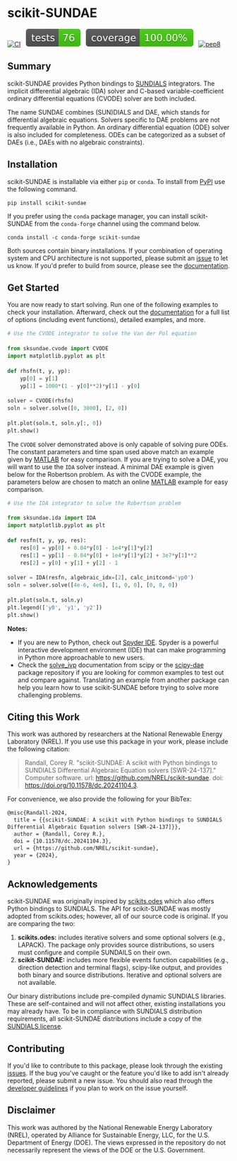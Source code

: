<!-- <img alt='Logo' style='width: 75%; min-width: 250px; max-width: 500px;'
 src='https://github.com/NREL/scikit-sundae/blob/main/images/readme_logo.png?raw=true'/> -->

 # scikit-SUNDAE

[![CI][ci-b]][ci-l] &nbsp;
![tests][test-b] &nbsp;
![coverage][cov-b] &nbsp;
[![pep8][pep-b]][pep-l]

[ci-b]: https://github.com/NREL/scikit-sundae/actions/workflows/ci.yml/badge.svg
[ci-l]: https://github.com/NREL/scikit-sundae/actions/workflows/ci.yml

[test-b]: https://github.com/NREL/scikit-sundae/blob/main/images/tests.svg?raw=true
[cov-b]: https://github.com/NREL/scikit-sundae/blob/main/images/coverage.svg?raw=true

[pep-b]: https://img.shields.io/badge/code%20style-pep8-orange.svg
[pep-l]: https://www.python.org/dev/peps/pep-0008

## Summary
scikit-SUNDAE provides Python bindings to [SUNDIALS](https://sundials.readthedocs.io/) integrators. The implicit differential algebraic (IDA) solver and C-based variable-coefficient ordinary differential equations (CVODE) solver are both included.

The name SUNDAE combines (SUN)DIALS and DAE, which stands for differential algebraic equations. Solvers specific to DAE problems are not frequently available in Python. An ordinary differential equation (ODE) solver is also included for completeness. ODEs can be categorized as a subset of DAEs (i.e., DAEs with no algebraic constraints).

## Installation
scikit-SUNDAE is installable via either `pip` or `conda`. To install from [PyPI](https://pypi.org/project/scikit-sundae/) use the following command.

```
pip install scikit-sundae
```

If you prefer using the `conda` package manager, you can install scikit-SUNDAE from the `conda-forge` channel using the command below.

```
conda install -c conda-forge scikit-sundae
```

Both sources contain binary installations. If your combination of operating system and CPU architecture is not supported, please submit an [issue](https://github.com/NREL/scikit-sundae/issues/) to let us know. If you'd prefer to build from source, please see the [documentation](https://scikit-sundae.readthedocs.io/en/latest/user_guide/installation.html).

## Get Started
You are now ready to start solving. Run one of the following examples to check your installation. Afterward, check out the [documentation](https://scikit-sundae.readthedocs.io/) for a full list of options (including event functions), detailed examples, and more.

```python
# Use the CVODE integrator to solve the Van der Pol equation

from sksundae.cvode import CVODE
import matplotlib.pyplot as plt

def rhsfn(t, y, yp):
    yp[0] = y[1]
    yp[1] = 1000*(1 - y[0]**2)*y[1] - y[0]

solver = CVODE(rhsfn)
soln = solver.solve([0, 3000], [2, 0])

plt.plot(soln.t, soln.y[:, 0])
plt.show()
```

The `CVODE` solver demonstrated above is only capable of solving pure ODEs. The constant parameters and time span used above match an example given by [MATLAB](https://www.mathworks.com/help/matlab/ref/ode15s.html) for easy comparison. If you are trying to solve a DAE, you will want to use the `IDA` solver instead. A minimal DAE example is given below for the Robertson problem. As with the CVODE example, the parameters below are chosen to match an online [MATLAB](https://www.mathworks.com/help/matlab/ref/ode15s.html) example for easy comparison.

```python
# Use the IDA integrator to solve the Robertson problem

from sksundae.ida import IDA
import matplotlib.pyplot as plt

def resfn(t, y, yp, res):
    res[0] = yp[0] + 0.04*y[0] - 1e4*y[1]*y[2]
    res[1] = yp[1] - 0.04*y[0] + 1e4*y[1]*y[2] + 3e7*y[1]**2
    res[2] = y[0] + y[1] + y[2] - 1

solver = IDA(resfn, algebraic_idx=[2], calc_initcond='yp0')
soln = solver.solve([4e-6, 4e6], [1, 0, 0], [0, 0, 0])

plt.plot(soln.t, soln.y)
plt.legend(['y0', 'y1', 'y2'])
plt.show()
```

**Notes:**
* If you are new to Python, check out [Spyder IDE](https://www.spyder-ide.org/). Spyder is a powerful interactive development environment (IDE) that can make programming in Python more approachable to new users.
* Check the [solve_ivp](https://docs.scipy.org/doc/scipy/reference/generated/scipy.integrate.solve_ivp.html) documentation from scipy or the [scipy-dae](https://pypi.org/project/scipy-dae/) package repository if you are looking for common examples to test out and compare against. Translating an example from another package can help you learn how to use scikit-SUNDAE before trying to solve more challenging problems.

## Citing this Work
This work was authored by researchers at the National Renewable Energy Laboratory (NREL). If you use use this package in your work, please include the following citation:

> Randall, Corey R. "scikit-SUNDAE: A scikit with Python bindings to SUNDIALS Differential Algebraic Equation solvers [SWR-24-137]." Computer software. url: https://github.com/NREL/scikit-sundae. doi: https://doi.org/10.11578/dc.20241104.3.

For convenience, we also provide the following for your BibTex:

```
@misc{Randall-2024,
  title = {{scikit-SUNDAE: A scikit with Python bindings to SUNDIALS Differential Algebraic Equation solvers [SWR-24-137]}},
  author = {Randall, Corey R.},
  doi = {10.11578/dc.20241104.3},
  url = {https://github.com/NREL/scikit-sundae},
  year = {2024},
}
```

## Acknowledgements
scikit-SUNDAE was originally inspired by [scikits.odes](https://scikits-odes.readthedocs.io/) which also offers Python bindings to SUNDIALS. The API for scikit-SUNDAE was mostly adopted from scikits.odes; however, all of our source code is original. If you are comparing the two:

1. **scikits.odes:** includes iterative solvers and some optional solvers (e.g., LAPACK). The package only provides source distributions, so users must configure and compile SUNDAILS on their own.
2. **scikit-SUNDAE:** includes more flexible events function capabilities (e.g., direction detection and terminal flags), scipy-like output, and provides both binary and source distributions. Iterative and optional solvers are not available.

Our binary distributions include pre-compiled dynamic SUNDIALS libraries. These are self-contained and will not affect other, existing installations you may already have. To be in compliance with SUNDIALS distribution requirements, all scikit-SUNDAE distributions include a copy of the [SUNDIALS license](https://github.com/LLNL/sundials/blob/main/LICENSE).

## Contributing
If you'd like to contribute to this package, please look through the existing [issues](https://github.com/NREL/scikit-sundae/issues). If the bug you've caught or the feature you'd like to add isn't already reported, please submit a new issue. You should also read through the [developer guidelines](https://scikit-sundae.readthedocs.io/en/latest/development/) if you plan to work on the issue yourself.

## Disclaimer
This work was authored by the National Renewable Energy Laboratory (NREL), operated by Alliance for Sustainable Energy, LLC, for the U.S. Department of Energy (DOE). The views expressed in the repository do not necessarily represent the views of the DOE or the U.S. Government.